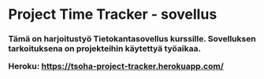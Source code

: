 <h1>Project Time Tracker - sovellus 

<h3>Tämä on harjoitustyö Tietokantasovellus kurssille. Sovelluksen tarkoituksena on projekteihin käytettyä työaikaa. 

Heroku: https://tsoha-project-tracker.herokuapp.com/
